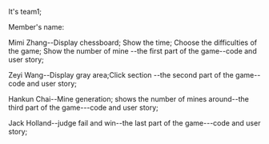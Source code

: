 It's team1;

Member's name:

Mimi Zhang--Display chessboard; Show the time; Choose the difficulties of the game; Show the number of mine --the first part of the game--code and user story;

Zeyi Wang--Display gray area;Click section --the second part of the game--code and user story;

Hankun Chai--Mine generation; shows the number of mines around--the third part of the game---code and user story;

Jack Holland--judge fail and win--the last part of the game---code and user story;
